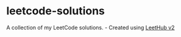 # leetcode-solutions
A collection of my LeetCode solutions. - Created using [LeetHub v2](https://github.com/arunbhardwaj/LeetHub-2.0)
